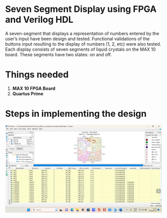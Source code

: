 # Seven Segment Display using FPGA and Verilog HDL
A seven-segment that displays a representation of numbers entered by the user’s input have been design and tested. Functional validations of the buttons input resulting to the display of numbers (1, 2, etc) were also tested. Each display consists of seven segments of liquid crystals on the MAX 10 board. These segments have two states: on and off. 

# Things needed 
1. ****MAX 10 FPGA Board****
2. ****Quartus Prime****

# Steps in implementing the design

![pins](Pins_Assignment.png)
